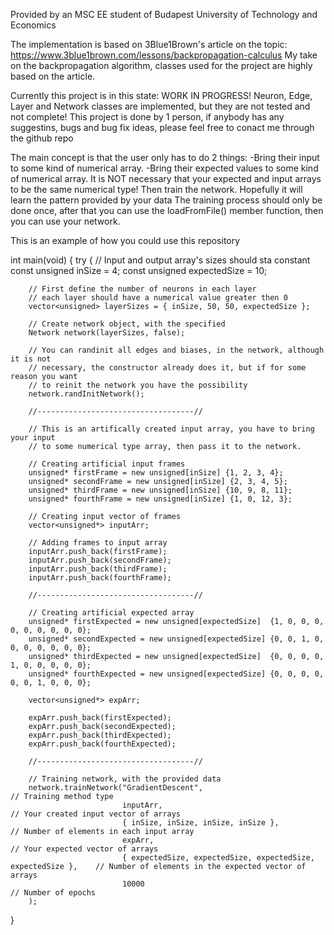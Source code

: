 Provided by an MSC EE student of Budapest University of Technology and Economics

The implementation is based on 3Blue1Brown's article on the topic: https://www.3blue1brown.com/lessons/backpropagation-calculus
My take on the backpropagation algorithm, classes used for the project are highly based on the article.

 Currently this project is in this state: WORK IN PROGRESS!
 Neuron, Edge, Layer and Network classes are implemented, but 
 they are not tested and not complete!
 This project is done by 1 person, if anybody has any suggestins, bugs
 and bug fix ideas, please feel free to conact me through the github repo

 The main concept is that the user only has to do 2 things:
 -Bring their input to some kind of numerical array.
 -Bring their expected values to some kind of numerical array.
 It is NOT necessary that your expected and input arrays to be 
 the same numerical type!
 Then train the network. Hopefully it will learn the pattern provided by your data
 The training process should only be done once, after that you can use the 
 loadFromFile() member function, then you can use your network.

 This is an example of how you could use this repository

 
int main(void)
{
	try
	{
		// Input and output array's sizes should sta constant
		const unsigned inSize = 4; 
		const unsigned expectedSize = 10;

		// First define the number of neurons in each layer
		// each layer should have a numerical value greater then 0
		vector<unsigned> layerSizes = { inSize, 50, 50, expectedSize };

		// Create network object, with the specified 
		Network network(layerSizes, false);

		// You can randinit all edges and biases, in the network, although it is not
		// necessary, the constructor already does it, but if for some reason you want
		// to reinit the network you have the possibility
		network.randInitNetwork();

		//-----------------------------------//

		// This is an artifically created input array, you have to bring your input 
		// to some numerical type array, then pass it to the network.

		// Creating artificial input frames
		unsigned* firstFrame = new unsigned[inSize] {1, 2, 3, 4};
		unsigned* secondFrame = new unsigned[inSize] {2, 3, 4, 5};
		unsigned* thirdFrame = new unsigned[inSize] {10, 9, 8, 11};
		unsigned* fourthFrame = new unsigned[inSize] {1, 0, 12, 3};

		// Creating input vector of frames
		vector<unsigned*> inputArr;

		// Adding frames to input array
		inputArr.push_back(firstFrame);
		inputArr.push_back(secondFrame);
		inputArr.push_back(thirdFrame);
		inputArr.push_back(fourthFrame);

		//-----------------------------------//

		// Creating artificial expected array
		unsigned* firstExpected = new unsigned[expectedSize]  {1, 0, 0, 0, 0, 0, 0, 0, 0, 0};
		unsigned* secondExpected = new unsigned[expectedSize] {0, 0, 1, 0, 0, 0, 0, 0, 0, 0};
		unsigned* thirdExpected = new unsigned[expectedSize]  {0, 0, 0, 0, 1, 0, 0, 0, 0, 0};
		unsigned* fourthExpected = new unsigned[expectedSize] {0, 0, 0, 0, 0, 0, 1, 0, 0, 0};

		vector<unsigned*> expArr;

		expArr.push_back(firstExpected);
		expArr.push_back(secondExpected);
		expArr.push_back(thirdExpected);
		expArr.push_back(fourthExpected);

		//-----------------------------------//

		// Training network, with the provided data
		network.trainNetwork("GradientDescent",												// Training method type
							 inputArr,														// Your created input vector of arrays
							 { inSize, inSize, inSize, inSize },							// Number of elements in each input array
							 expArr,														// Your expected vector of arrays
							 { expectedSize, expectedSize, expectedSize, expectedSize },	// Number of elements in the expected vector of arrays
							 10000															// Number of epochs
		);
}
